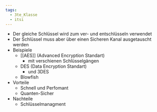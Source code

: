 ```yaml
---
tags:
  - 3te_Klasse
  - itsi
---
```

- Der gleiche Schlüssel wird zum ver- und entschlüsseln verwendet 
- Der Schlüssel muss aber über einen Sicheren Kanal ausgetauscht werden 
- Beispiele 
	- [[AES]] (Advanced Encryption Standart)
		- mit verschienen Schlüsselgängen 
	- DES (Data Encryption Standart)
		- und 3DES 
	- Blowfish
- Vorteile
	- Schnell und Perfomant 
	- Quanten-Sicher 
- Nachteile
	- Schlüsselmanagment

